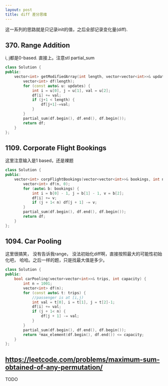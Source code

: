 ```yaml
---
layout: post
title: diff 差分思维
---
```


这一系列的思路就是只记录init的值，之后全部记录变化量(diff).


## 370. Range Addition

i, j都是0-based. 直接上。注意stl partial_sum

```cpp
class Solution {
public:
    vector<int> getModifiedArray(int length, vector<vector<int>>& updates) {
        vector<int> df(length);
        for (const auto& u: updates) {
            int i = u[0], j = u[1], val = u[2];
            df[i] += val;
            if (j+1 < length) {
                df[j+1]-=val;
            }
        }
        partial_sum(df.begin(), df.end(), df.begin());
        return df;
    }
};
```

## 1109. Corporate Flight Bookings

这里注意输入是1 based，还是裸题
```cpp
class Solution {
public:
    vector<int> corpFlightBookings(vector<vector<int>>& bookings, int n) {
        vector<int> df(n, 0);
        for (auto& b: bookings) {
            int i = b[0] - 1, j = b[1] - 1, v = b[2];
            df[i] += v;
            if (j + 1< n) df[j + 1] -= v;
        }
        partial_sum(df.begin(), df.end(), df.begin());
        return df;
    }
};
```

## 1094. Car Pooling

这里很搞笑， 没有告诉我range， 没法初始化diff啊，直接按照最大的可能性初始化吧， 哈哈。之后一样的题，只是找最大值是多少。

```cpp
class Solution {
public:
    bool carPooling(vector<vector<int>>& trips, int capacity) {
        int n = 1001;
        vector<int> df(n);
        for (const auto& t: trips) {
            //passenger is at [i,j)
            int val = t[0], i = t[1], j = t[2]-1;
            df[i] += val;
            if (j + 1< n) {
                df[j + 1] -= val;
            }
        }
        partial_sum(df.begin(), df.end(), df.begin());
        return *max_element(df.begin(), df.end()) <= capacity;
    }
};
```

## https://leetcode.com/problems/maximum-sum-obtained-of-any-permutation/
TODO
